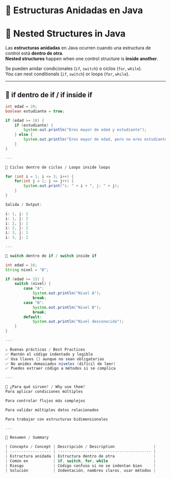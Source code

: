 # 🧠 Estructuras Anidadas en Java  
# 🧠 Nested Structures in Java

Las **estructuras anidadas** en Java ocurren cuando una estructura de control está **dentro de otra**.  
**Nested structures** happen when one control structure is **inside another**.

Se pueden anidar condicionales (`if`, `switch`) o ciclos (`for`, `while`).  
You can nest conditionals (`if`, `switch`) or loops (`for`, `while`).

---

## 🔹 if dentro de if / if inside if

```java
int edad = 20;
boolean estudiante = true;

if (edad >= 18) {
    if (estudiante) {
        System.out.println("Eres mayor de edad y estudiante");
    } else {
        System.out.println("Eres mayor de edad, pero no eres estudiante");
    }
}

---

🔹 Ciclos dentro de ciclos / Loops inside loops

for (int i = 1; i <= 3; i++) {
    for(int j = 1; j <= j++) {
        System.out.print("i: " + i + ", j: " + j);
    }
}

Salida / Output:

i: 1, j: 1  
i: 1, j: 2  
i: 2, j: 1  
i: 2, j: 2  
i: 3, j: 1  
i: 3, j: 2  

---

🔹 switch dentro de if / switch inside if

int edad = 16;
String nivel = "B";

if (edad >= 15) {
    switch (nivel) {
        case "A":
            System.out.println("Nivel A");
            break;
        case "B":
            System.out.println("Nivel B");
            break;
        default:
            System.out.println("Nivel desconocido");
    }
}

---

⚠️ Buenas prácticas / Best Practices
✅ Mantén el código indentado y legible
✅ Usa llaves {} aunque no sean obligatorias
✅ No anides demasiados niveles (difícil de leer)
✅ Puedes extraer código a métodos si se complica

---

📌 ¿Para qué sirven? / Why use them?
Para aplicar condiciones múltiples

Para controlar flujos más complejos

Para validar múltiples datos relacionados

Para trabajar con estructuras bidimensionales

---

🧠 Resumen / Summary

| Concepto / Concept | Descripción / Description                 |
| ------------------ | ----------------------------------------- |
| Estructura anidada | Estructura dentro de otra                 |
| Común en           | if, switch, for, while                    |
| Riesgo             | Código confuso si no se indentan bien     |
| Solución           | Indentación, nombres claros, usar métodos |
